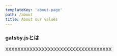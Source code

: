 ```yaml
---
templateKey: 'about-page'
path: /about
title: About our values
---
```

### gatsby.jsとは
XXXXXXXXXXXXXXXXXXXXXXXXXXXXXXXXXXX
